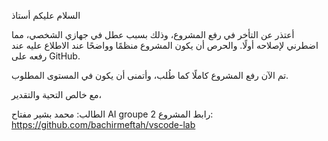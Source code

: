 
السلام عليكم أستاذ

أعتذر عن التأخر في رفع المشروع، وذلك بسبب عطل  في جهازي الشخصي، مما اضطرني لإصلاحه أولًا. والحرص أن يكون المشروع منظمًا وواضحًا عند الاطلاع عليه عند رفعه على GitHub.

تم الآن رفع المشروع كاملًا كما طُلب، وأتمنى أن يكون في المستوى المطلوب.

مع خالص التحية والتقدير،

 الطالب:  محمد بشير مفتاح  AI groupe 2 
رابط المشروع: https://github.com/bachirmeftah/vscode-lab
